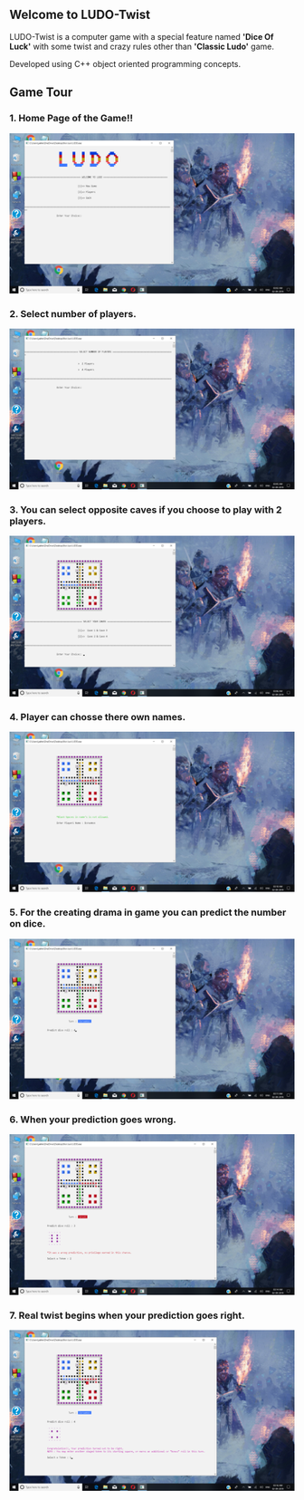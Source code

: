 ## Welcome to LUDO-Twist

LUDO-Twist is a computer game with a special feature named **'Dice Of Luck'** with some twist and crazy rules other than **'Classic Ludo'** game.

Developed using C++ object oriented programming concepts.

## Game Tour

### 1. Home Page of the Game!!
![Game-Home-Page](https://github.com/namanjakhetiya/LUDO-Twist/blob/master/Images/LT1.png)


### 2. Select number of players.
![](https://github.com/namanjakhetiya/LUDO-Twist/blob/master/Images/LT2.png)


### 3. You can select opposite caves if you choose to play with 2 players.
![](https://github.com/namanjakhetiya/LUDO-Twist/blob/master/Images/LT3.png)


### 4. Player can chosse there own names.
![](https://github.com/namanjakhetiya/LUDO-Twist/blob/master/Images/LT4.png)


### 5. For the creating drama in game you can predict the number on dice. 
![](https://github.com/namanjakhetiya/LUDO-Twist/blob/master/Images/LT5.png)


### 6. When your prediction goes wrong.
![](https://github.com/namanjakhetiya/LUDO-Twist/blob/master/Images/LT7.png)


### 7. Real twist begins when your prediction goes right.
![](https://github.com/namanjakhetiya/LUDO-Twist/blob/master/Images/LT6%268.png)
